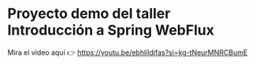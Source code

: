 # Proyecto demo del taller Introducción a Spring WebFlux

Mira el video aquí 👉 https://youtu.be/ebhliIdifas?si=kg-tNeurMNRCBumE
